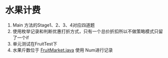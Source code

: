 # 水果计费

1. Main 方法的Stage1、2、3、4对应四道题
2. 使用枚举记录和判断优惠打折方式，只有一个总价折扣所以不做策略模式只留了一个if
3. 单元测试在FruitTest下
4. 水果斤数位于 [FruitMarket.java](/Users/lee/Documents/code/FruitCaculate/FruitCaculate/src/main/java/cn/main/FruitMarket.java)  使用 Num进行记录

